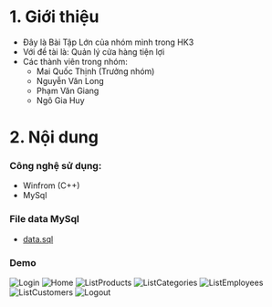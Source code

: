 # 1. Giới thiệu
- Đây là Bài Tập Lớn của nhóm mình trong HK3
- Với đề tài là: Quản lý cửa hàng tiện lợi
- Các thành viên trong nhóm:
  - Mai Quốc Thịnh (Trưởng nhóm)
  - Nguyễn Văn Long
  - Phạm Văn Giang
  - Ngô Gia Huy
# 2. Nội dung
### Công nghệ sử dụng:
- Winfrom (C++)
- MySql
### File data MySql
- [data.sql](https://github.com/maiquocthinh/BTL_App_Manager_Store/blob/master/data.sql)
### Demo
![Login](https://user-images.githubusercontent.com/95113661/199380436-18d88041-08af-45e3-8db2-a9b2f11ede63.png)
![Home](https://user-images.githubusercontent.com/95113661/199380374-093a800e-e66a-4e89-abfc-16db82499b48.png)
![ListProducts](https://user-images.githubusercontent.com/95113661/199380317-d96334d9-7bf7-4e40-a9c9-6ccd45cc5478.png)
![ListCategories](https://user-images.githubusercontent.com/95113661/199380241-d597f575-04e2-4b26-8c41-861c45812343.png)
![ListEmployees](https://user-images.githubusercontent.com/95113661/199380183-5318b2bb-7aac-45bc-972f-f141b0a0380f.png)
![ListCustomers](https://user-images.githubusercontent.com/95113661/199380123-060747ad-282e-4e3b-9d55-b1870b913e0c.png)
![Logout](https://user-images.githubusercontent.com/95113661/199379859-14acac95-5b77-427e-bfe3-820f3231c37d.png)


